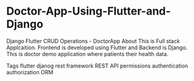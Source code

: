 # Doctor-App-Using-Flutter-and-Django

Django Flutter CRUD Operations - DoctorApp
About
This is Full stack Applcaition. Frontend is developed using Flutter and Backend is Django. This is doctor demo application where patients their health data.

Tags
flutter djanog rest framework REST API permissions authentication authorization ORM
